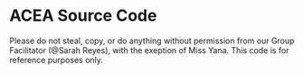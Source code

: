 # ACEA Source Code
Please do not steal, copy, or do anything without permission from our Group Facilitator (@Sarah Reyes), with the exeption of Miss Yana. This code is for reference purposes only.
